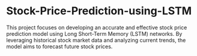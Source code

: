# Stock-Price-Prediction-using-LSTM
This project focuses on developing an accurate and effective stock price prediction model using Long Short-Term Memory (LSTM) networks. By leveraging historical stock market data and analyzing current trends, the model aims to forecast future stock prices.
